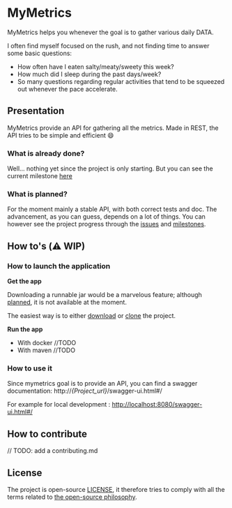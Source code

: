 # MyMetrics

MyMetrics helps you whenever the goal is to gather various daily DATA.

I often find myself focused on the rush, and not  finding time to answer some basic questions:
* How often have I eaten salty/meaty/sweety this week?
* How much did I sleep during the past days/week?
* So many questions regarding regular activities that tend to be squeezed out whenever the pace accelerate.

## Presentation

MyMetrics provide an API for gathering all the metrics. 
Made in REST, the API tries to be simple and efficient 😄

### What is already done?

Well... nothing yet since the project is only starting.
But you can see the current milestone [here](https://github.com/ymougenel/mymetrics/milestone/1)

### What is planned?

For the moment mainly a stable API, with both correct tests and doc.
The advancement, as you can guess, depends on a lot of things.
You can however see the project progress through the [issues](https://github.com/ymougenel/mymetrics/issues?utf8=%E2%9C%93&q=is%3Aissue+is%3Aopen+)
 and [milestones](https://github.com/ymougenel/mymetrics/milestones).
## How to's (:warning: WIP)

### How to launch the application

**Get the app**

Downloading a runnable jar would be a marvelous feature; 
although [planned](https://github.com/ymougenel/mymetrics/issues/6), it is not available at the moment.

The easiest way is to either [download](https://learn.sparkfun.com/tutorials/using-github#download-zip)
 or [clone](https://services.github.com/on-demand/github-cli/clone-repo-cli) the project. 

**Run the app**

* With docker
//TODO
* With maven
//TODO

### How to use it

Since mymetrics goal is to provide an API, you can find a swagger documentation: http://_{Project_url}_/swagger-ui.html#/

For example for local development : [http://localhost:8080/swagger-ui.html#/](http://localhost:8080/swagger-ui.html#/)

## How to contribute
// TODO: add a contributing.md

## License

The project is open-source [LICENSE](license), it therefore tries to comply with all the terms related to [the open-source philosophy](https://en.wikipedia.org/wiki/The_Open_Source_Definition).